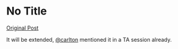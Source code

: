 # No Title

[Original Post](https://discourse.onlinedegree.iitm.ac.in/t/164277/190)

<p>It will be extended, <a class="mention" href="/u/carlton">@carlton</a> mentioned it in a TA session already.</p>